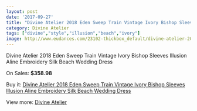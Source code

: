 ```yaml
---
layout: post
date: '2017-09-27'
title: "Divine Atelier 2018 Eden Sweep Train Vintage Ivory Bishop Sleeves Illusion Aline Embroidery Silk Beach Wedding Dress"
category: Divine Atelier
tags: ["divine","style","illusion","beach","ivory"]
image: http://www.eudances.com/23102-thickbox_default/divine-atelier-2018-eden-sweep-train-vintage-ivory-bishop-sleeves-illusion-aline-embroidery-silk-beach-wedding-dress.jpg
---
```

Divine Atelier 2018 Eden Sweep Train Vintage Ivory Bishop Sleeves Illusion Aline Embroidery Silk Beach Wedding Dress

On Sales: **$358.98**
<a href="https://www.eudances.com/en/divine-atelier/7388-divine-atelier-2018-eden-sweep-train-vintage-ivory-bishop-sleeves-illusion-aline-embroidery-silk-beach-wedding-dress.html"><amp-img layout="responsive" width="600" height="600" src="//www.eudances.com/23102-thickbox_default/divine-atelier-2018-eden-sweep-train-vintage-ivory-bishop-sleeves-illusion-aline-embroidery-silk-beach-wedding-dress.jpg" alt="Divine Atelier 2018 Eden Sweep Train Vintage Ivory Bishop Sleeves Illusion Aline Embroidery Silk Beach Wedding Dress 0" /></a>
<a href="https://www.eudances.com/en/divine-atelier/7388-divine-atelier-2018-eden-sweep-train-vintage-ivory-bishop-sleeves-illusion-aline-embroidery-silk-beach-wedding-dress.html"><amp-img layout="responsive" width="600" height="600" src="//www.eudances.com/23113-thickbox_default/divine-atelier-2018-eden-sweep-train-vintage-ivory-bishop-sleeves-illusion-aline-embroidery-silk-beach-wedding-dress.jpg" alt="Divine Atelier 2018 Eden Sweep Train Vintage Ivory Bishop Sleeves Illusion Aline Embroidery Silk Beach Wedding Dress 1" /></a>
<a href="https://www.eudances.com/en/divine-atelier/7388-divine-atelier-2018-eden-sweep-train-vintage-ivory-bishop-sleeves-illusion-aline-embroidery-silk-beach-wedding-dress.html"><amp-img layout="responsive" width="600" height="600" src="//www.eudances.com/23112-thickbox_default/divine-atelier-2018-eden-sweep-train-vintage-ivory-bishop-sleeves-illusion-aline-embroidery-silk-beach-wedding-dress.jpg" alt="Divine Atelier 2018 Eden Sweep Train Vintage Ivory Bishop Sleeves Illusion Aline Embroidery Silk Beach Wedding Dress 2" /></a>
<a href="https://www.eudances.com/en/divine-atelier/7388-divine-atelier-2018-eden-sweep-train-vintage-ivory-bishop-sleeves-illusion-aline-embroidery-silk-beach-wedding-dress.html"><amp-img layout="responsive" width="600" height="600" src="//www.eudances.com/23111-thickbox_default/divine-atelier-2018-eden-sweep-train-vintage-ivory-bishop-sleeves-illusion-aline-embroidery-silk-beach-wedding-dress.jpg" alt="Divine Atelier 2018 Eden Sweep Train Vintage Ivory Bishop Sleeves Illusion Aline Embroidery Silk Beach Wedding Dress 3" /></a>
<a href="https://www.eudances.com/en/divine-atelier/7388-divine-atelier-2018-eden-sweep-train-vintage-ivory-bishop-sleeves-illusion-aline-embroidery-silk-beach-wedding-dress.html"><amp-img layout="responsive" width="600" height="600" src="//www.eudances.com/23110-thickbox_default/divine-atelier-2018-eden-sweep-train-vintage-ivory-bishop-sleeves-illusion-aline-embroidery-silk-beach-wedding-dress.jpg" alt="Divine Atelier 2018 Eden Sweep Train Vintage Ivory Bishop Sleeves Illusion Aline Embroidery Silk Beach Wedding Dress 4" /></a>
<a href="https://www.eudances.com/en/divine-atelier/7388-divine-atelier-2018-eden-sweep-train-vintage-ivory-bishop-sleeves-illusion-aline-embroidery-silk-beach-wedding-dress.html"><amp-img layout="responsive" width="600" height="600" src="//www.eudances.com/23109-thickbox_default/divine-atelier-2018-eden-sweep-train-vintage-ivory-bishop-sleeves-illusion-aline-embroidery-silk-beach-wedding-dress.jpg" alt="Divine Atelier 2018 Eden Sweep Train Vintage Ivory Bishop Sleeves Illusion Aline Embroidery Silk Beach Wedding Dress 5" /></a>
<a href="https://www.eudances.com/en/divine-atelier/7388-divine-atelier-2018-eden-sweep-train-vintage-ivory-bishop-sleeves-illusion-aline-embroidery-silk-beach-wedding-dress.html"><amp-img layout="responsive" width="600" height="600" src="//www.eudances.com/23108-thickbox_default/divine-atelier-2018-eden-sweep-train-vintage-ivory-bishop-sleeves-illusion-aline-embroidery-silk-beach-wedding-dress.jpg" alt="Divine Atelier 2018 Eden Sweep Train Vintage Ivory Bishop Sleeves Illusion Aline Embroidery Silk Beach Wedding Dress 6" /></a>
<a href="https://www.eudances.com/en/divine-atelier/7388-divine-atelier-2018-eden-sweep-train-vintage-ivory-bishop-sleeves-illusion-aline-embroidery-silk-beach-wedding-dress.html"><amp-img layout="responsive" width="600" height="600" src="//www.eudances.com/23107-thickbox_default/divine-atelier-2018-eden-sweep-train-vintage-ivory-bishop-sleeves-illusion-aline-embroidery-silk-beach-wedding-dress.jpg" alt="Divine Atelier 2018 Eden Sweep Train Vintage Ivory Bishop Sleeves Illusion Aline Embroidery Silk Beach Wedding Dress 7" /></a>
<a href="https://www.eudances.com/en/divine-atelier/7388-divine-atelier-2018-eden-sweep-train-vintage-ivory-bishop-sleeves-illusion-aline-embroidery-silk-beach-wedding-dress.html"><amp-img layout="responsive" width="600" height="600" src="//www.eudances.com/23106-thickbox_default/divine-atelier-2018-eden-sweep-train-vintage-ivory-bishop-sleeves-illusion-aline-embroidery-silk-beach-wedding-dress.jpg" alt="Divine Atelier 2018 Eden Sweep Train Vintage Ivory Bishop Sleeves Illusion Aline Embroidery Silk Beach Wedding Dress 8" /></a>
<a href="https://www.eudances.com/en/divine-atelier/7388-divine-atelier-2018-eden-sweep-train-vintage-ivory-bishop-sleeves-illusion-aline-embroidery-silk-beach-wedding-dress.html"><amp-img layout="responsive" width="600" height="600" src="//www.eudances.com/23105-thickbox_default/divine-atelier-2018-eden-sweep-train-vintage-ivory-bishop-sleeves-illusion-aline-embroidery-silk-beach-wedding-dress.jpg" alt="Divine Atelier 2018 Eden Sweep Train Vintage Ivory Bishop Sleeves Illusion Aline Embroidery Silk Beach Wedding Dress 9" /></a>
<a href="https://www.eudances.com/en/divine-atelier/7388-divine-atelier-2018-eden-sweep-train-vintage-ivory-bishop-sleeves-illusion-aline-embroidery-silk-beach-wedding-dress.html"><amp-img layout="responsive" width="600" height="600" src="//www.eudances.com/23104-thickbox_default/divine-atelier-2018-eden-sweep-train-vintage-ivory-bishop-sleeves-illusion-aline-embroidery-silk-beach-wedding-dress.jpg" alt="Divine Atelier 2018 Eden Sweep Train Vintage Ivory Bishop Sleeves Illusion Aline Embroidery Silk Beach Wedding Dress 10" /></a>
<a href="https://www.eudances.com/en/divine-atelier/7388-divine-atelier-2018-eden-sweep-train-vintage-ivory-bishop-sleeves-illusion-aline-embroidery-silk-beach-wedding-dress.html"><amp-img layout="responsive" width="600" height="600" src="//www.eudances.com/23103-thickbox_default/divine-atelier-2018-eden-sweep-train-vintage-ivory-bishop-sleeves-illusion-aline-embroidery-silk-beach-wedding-dress.jpg" alt="Divine Atelier 2018 Eden Sweep Train Vintage Ivory Bishop Sleeves Illusion Aline Embroidery Silk Beach Wedding Dress 11" /></a>

Buy it: [Divine Atelier 2018 Eden Sweep Train Vintage Ivory Bishop Sleeves Illusion Aline Embroidery Silk Beach Wedding Dress](https://www.eudances.com/en/divine-atelier/7388-divine-atelier-2018-eden-sweep-train-vintage-ivory-bishop-sleeves-illusion-aline-embroidery-silk-beach-wedding-dress.html "Divine Atelier 2018 Eden Sweep Train Vintage Ivory Bishop Sleeves Illusion Aline Embroidery Silk Beach Wedding Dress")

View more: [Divine Atelier](https://www.eudances.com/en/115-divine-atelier "Divine Atelier")